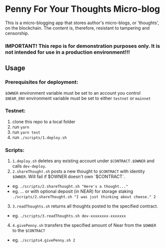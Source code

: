# Penny For Your Thoughts Micro-blog

This is a micro-blogging app that stores author's micro-blogs, or 'thoughts', on the blockchain. The content is, therefore, resistant to tampering and censorship.
### IMPORTANT! This repo is for demonstration purposes only. It is not intended for use in a production environment!!!


## Usage

### Prerequisites for deployment:

`$OWNER` environment variable must be set to an account you control  
`$NEAR_ENV` environment variable must be set to either `testnet` or `mainnet`

### Testnet:

1. clone this repo to a local folder
2. run `yarn`
3. run `yarn test`
4. run `./scripts/1.deploy.sh`

### Scripts:

1. `1.deploy.sh` deletes any existing account under `$CONTRACT.$OWNER` and calls `dev-deploy`.
2. `2.shareThought.sh` posts a new thought to `$CONTRACT` with identity `$OWNER`. Will fail if $OWNER doesn't own `$CONTRACT`.
  - eg. `./scripts/2.shareThought.sh "Here's a thought..."`
  - eg. ... or with optional deposit (in NEAR) for storage staking `./scripts/2.shareThought.sh "I was just thinking about cheese." 2`
3. `3.readThoughts.sh` returns all thoughts posted to the specified contract.
  - eg. `./scripts/3.readThoughts.sh dev-xxxxxxxx-xxxxxxx`
4. `4.givePenny.sh` transfers the specified amount of Near from the `$OWNER` to the `$CONTRACT`
  - eg. `./scripts4.givePenny.sh 2`
